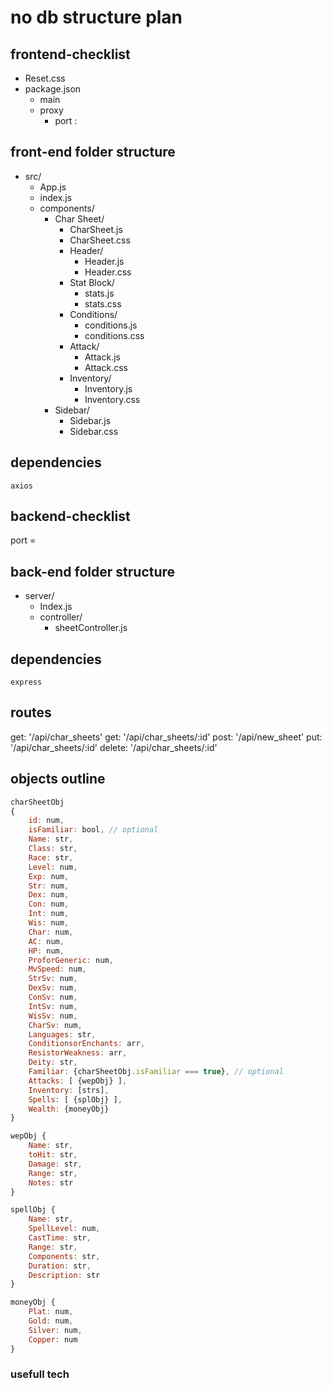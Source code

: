# no db structure plan

## frontend-checklist

- Reset.css
- package.json
  - main
  - proxy
    - port :

## front-end folder structure

- src/
  - App.js
  - index.js
  - components/
    - Char Sheet/
      - CharSheet.js
      - CharSheet.css
      - Header/
        - Header.js
        - Header.css
      - Stat Block/
        - stats.js
        - stats.css
      - Conditions/
        - conditions.js
        - conditions.css
      - Attack/
        - Attack.js
        - Attack.css
      - Inventory/
        - Inventory.js
        - Inventory.css
    - Sidebar/
      - Sidebar.js
      - Sidebar.css

## dependencies

`axios`

## backend-checklist

port =

## back-end folder structure

- server/
  - Index.js
  - controller/
    - sheetController.js

## dependencies

`express`

## routes

get: '/api/char_sheets'
get: '/api/char_sheets/:id'
post: '/api/new_sheet'
put: '/api/char_sheets/:id'
delete: '/api/char_sheets/:id'

## objects outline

```js
charSheetObj
{
    id: num,
    isFamiliar: bool, // optional
    Name: str,
    Class: str,
    Race: str,
    Level: num,
    Exp: num,
    Str: num,
    Dex: num,
    Con: num,
    Int: num,
    Wis: num,
    Char: num,
    AC: num,
    HP: num,
    ProforGeneric: num,
    MvSpeed: num,
    StrSv: num,
    DexSv: num,
    ConSv: num,
    IntSv: num,
    WisSv: num,
    CharSv: num,
    Languages: str,
    ConditionsorEnchants: arr,
    ResistorWeakness: arr,
    Deity: str,
    Familiar: {charSheetObj.isFamiliar === true}, // optional
    Attacks: [ {wepObj} ],
    Inventory: [strs],
    Spells: [ {splObj} ],
    Wealth: {moneyObj}
}

wepObj {
    Name: str,
    toHit: str,
    Damage: str,
    Range: str,
    Notes: str
}

spellObj {
    Name: str,
    SpellLevel: num,
    CastTime: str,
    Range: str,
    Components: str,
    Duration: str,
    Description: str
}

moneyObj {
    Plat: num,
    Gold: num,
    Silver: num,
    Copper: num
}
```

### usefull tech
